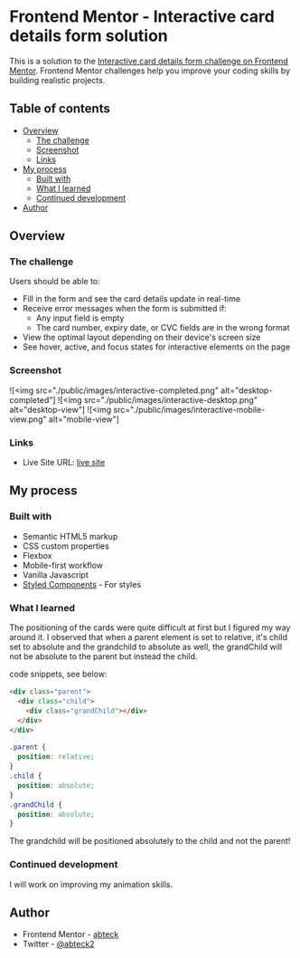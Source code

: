 # Frontend Mentor - Interactive card details form solution

This is a solution to the [Interactive card details form challenge on Frontend Mentor](https://www.frontendmentor.io/challenges/interactive-card-details-form-XpS8cKZDWw). Frontend Mentor challenges help you improve your coding skills by building realistic projects.

## Table of contents

- [Overview](#overview)
  - [The challenge](#the-challenge)
  - [Screenshot](#screenshot)
  - [Links](#links)
- [My process](#my-process)
  - [Built with](#built-with)
  - [What I learned](#what-i-learned)
  - [Continued development](#continued-development)
- [Author](#author)

## Overview

### The challenge

Users should be able to:

- Fill in the form and see the card details update in real-time
- Receive error messages when the form is submitted if:
  - Any input field is empty
  - The card number, expiry date, or CVC fields are in the wrong format
- View the optimal layout depending on their device's screen size
- See hover, active, and focus states for interactive elements on the page

### Screenshot

![<img src="./public/images/interactive-completed.png" alt="desktop-completed"]
![<img src="./public/images/interactive-desktop.png" alt="desktop-view"]
![<img src="./public/images/interactive-mobile-view.png" alt="mobile-view"]

### Links

- Live Site URL: [live site](https://your-live-site-url.com)

## My process

### Built with

- Semantic HTML5 markup
- CSS custom properties
- Flexbox
- Mobile-first workflow
- Vanilla Javascript
- [Styled Components](https://www.tailwindcss.com/) - For styles

### What I learned

The positioning of the cards were quite difficult at first but I figured my way around it. I observed that when a parent element is set to relative, it's child set to absolute and the grandchild to absolute as well, the grandChild will not be absolute to the parent but instead the child.

code snippets, see below:

```html
<div class="parent">
  <div class="child">
    <div class="grandChild"></div>
  </div>
</div>
```

```css
.parent {
  position: relative;
}
.child {
  position: absolute;
}
.grandChild {
  position: absolute;
}
```

The grandchild will be positioned absolutely to the child and not the parent!

### Continued development

I will work on improving my animation skills.

## Author

- Frontend Mentor - [abteck](https://www.frontendmentor.io/profile/abteck)
- Twitter - [@abteck2](https://www.twitter.com/abteck2)

